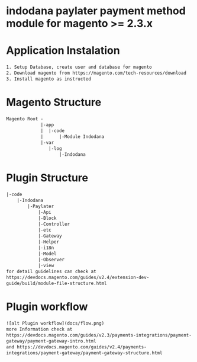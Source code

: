 # indodana paylater payment method module for magento >= 2.3.x 
# Application Instalation
    1. Setup Database, create user and database for magento 
    2. Download magento from https://magento.com/tech-resources/download
    3. Install magento as instructed
# Magento Structure
    Magento Root -
                 |-app
                 |  |-code
                 |      |-Module Indodana
                 |-var
                    |-log
                        |-Indodana

# Plugin Structure
    |-code
        |-Indodana
            |-Paylater
                |-Api
                |-Block
                |-Controller
                |-etc
                |-Gateway
                |-Helper
                |-i18n
                |-Model
                |-Observer
                |-view
    for detail guidelines can check at https://devdocs.magento.com/guides/v2.4/extension-dev-guide/build/module-file-structure.html



# Plugin workflow 
    ![alt Plugin workflow](docs/flow.png)
    more Information check at https://devdocs.magento.com/guides/v2.3/payments-integrations/payment-gateway/payment-gateway-intro.html
    and https://devdocs.magento.com/guides/v2.4/payments-integrations/payment-gateway/payment-gateway-structure.html

                